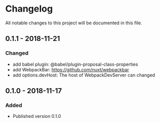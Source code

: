 # Changelog
All notable changes to this project will be documented in this file.

## 0.1.1 - 2018-11-21
### Changed
- add babel plugin: @babel/plugin-proposal-class-properties
- add WebpackBar: https://github.com/nuxt/webpackbar
- add options.devHost: The host of WebpackDevServer can changed

## 0.1.0 - 2018-11-17
### Added
- Published version 0.1.0
